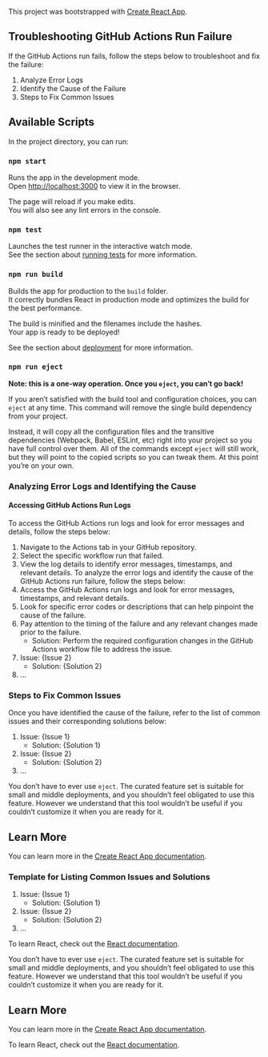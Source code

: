This project was bootstrapped with [Create React App](https://github.com/facebook/create-react-app).

## Troubleshooting GitHub Actions Run Failure

If the GitHub Actions run fails, follow the steps below to troubleshoot and fix the failure:
1. Analyze Error Logs
2. Identify the Cause of the Failure
3. Steps to Fix Common Issues

## Available Scripts

In the project directory, you can run:

### `npm start`

Runs the app in the development mode.<br>
Open [http://localhost:3000](http://localhost:3000) to view it in the browser.

The page will reload if you make edits.<br>
You will also see any lint errors in the console.

### `npm test`

Launches the test runner in the interactive watch mode.<br>
See the section about [running tests](https://facebook.github.io/create-react-app/docs/running-tests) for more information.

### `npm run build`

Builds the app for production to the `build` folder.<br>
It correctly bundles React in production mode and optimizes the build for the best performance.

The build is minified and the filenames include the hashes.<br>
Your app is ready to be deployed!

See the section about [deployment](https://facebook.github.io/create-react-app/docs/deployment) for more information.

### `npm run eject`

**Note: this is a one-way operation. Once you `eject`, you can’t go back!**

If you aren’t satisfied with the build tool and configuration choices, you can `eject` at any time. This command will remove the single build dependency from your project.

Instead, it will copy all the configuration files and the transitive dependencies (Webpack, Babel, ESLint, etc) right into your project so you have full control over them. All of the commands except `eject` will still work, but they will point to the copied scripts so you can tweak them. At this point you’re on your own.

### Analyzing Error Logs and Identifying the Cause

#### Accessing GitHub Actions Run Logs

To access the GitHub Actions run logs and look for error messages and details, follow the steps below:
1. Navigate to the Actions tab in your GitHub repository.
2. Select the specific workflow run that failed.
3. View the log details to identify error messages, timestamps, and relevant details.
To analyze the error logs and identify the cause of the GitHub Actions run failure, follow the steps below:
1. Access the GitHub Actions run logs and look for error messages, timestamps, and relevant details.
2. Look for specific error codes or descriptions that can help pinpoint the cause of the failure.
3. Pay attention to the timing of the failure and any relevant changes made prior to the failure.
   - Solution: Perform the required configuration changes in the GitHub Actions workflow file to address the issue.
2. Issue: {Issue 2}
   - Solution: {Solution 2}
3. ...

### Steps to Fix Common Issues
Once you have identified the cause of the failure, refer to the list of common issues and their corresponding solutions below:
1. Issue: {Issue 1}
   - Solution: {Solution 1}
2. Issue: {Issue 2}
   - Solution: {Solution 2}
3. ...

You don’t have to ever use `eject`. The curated feature set is suitable for small and middle deployments, and you shouldn’t feel obligated to use this feature. However we understand that this tool wouldn’t be useful if you couldn’t customize it when you are ready for it.

## Learn More

You can learn more in the [Create React App documentation](https://facebook.github.io/create-react-app/docs/getting-started).

### Template for Listing Common Issues and Solutions
1. Issue: {Issue 1}
   - Solution: {Solution 1}
2. Issue: {Issue 2}
   - Solution: {Solution 2}
3. ...

To learn React, check out the [React documentation](https://reactjs.org/).

You don’t have to ever use `eject`. The curated feature set is suitable for small and middle deployments, and you shouldn’t feel obligated to use this feature. However we understand that this tool wouldn’t be useful if you couldn’t customize it when you are ready for it.

## Learn More

You can learn more in the [Create React App documentation](https://facebook.github.io/create-react-app/docs/getting-started).

To learn React, check out the [React documentation](https://reactjs.org/).
